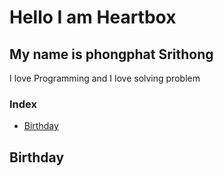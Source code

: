 # Hello I am Heartbox
## My name is phongphat Srithong

I love Programming and I love solving problem
### Index
- [Birthday](##birthday)

## Birthday
